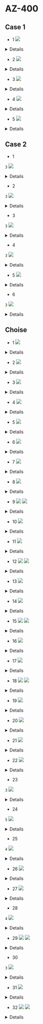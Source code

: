 # AZ-400

## Case 1

- 1
![](2020-05-28-15-41-56.png)
<details>
<img src="2020-05-28-15-42-15.png"/>
</details>

- 2
![](2020-05-28-15-44-28.png)
<details>
<img src="2020-05-28-15-44-48.png"/>
</details>

- 3
![](2020-05-28-15-46-49.png)
<details>
<img src="2020-05-28-15-47-07.png"/>
</details>

- 4
![](2020-05-28-15-49-58.png)
<details>
<img src="2020-05-28-15-50-35.png"/>
</details>

- 5
![](2020-05-28-15-51-24.png)
<details>
<img src="2020-05-28-15-52-01.png"/>
</details>

## Case 2

- 1

`3`
![](2020-05-28-15-57-12.png)
<details>
<img src="2020-05-28-15-59-45.png"/>
</details>

- 2

`3`
![](2020-05-28-16-01-46.png)
<details>
<img src="2020-05-28-16-02-24.png"/>
</details>

- 3

`3`
![](2020-05-28-16-03-40.png)
<details>
<img src="2020-05-28-16-04-17.png"/>
</details>

- 4

`3`
![](2020-05-28-16-05-16.png)
<details>
<img src="2020-05-28-16-06-06.png"/>
</details>

- 5
![](2020-05-28-16-08-46.png)
<details>
<img src="2020-05-28-16-09-12.png"/>
</details>

- 6

`3`
![](2020-05-28-16-09-54.png)
<details>
<img src="2020-05-28-16-10-43.png"/>
</details>


## Choise

- 1
![](2020-05-28-16-14-31.png)
<details>
<img src="2020-05-28-16-16-43.png"/>
</details>

- 2
![](2020-05-28-16-17-33.png)
<details>
<img src="2020-05-28-16-18-19.png"/>
</details>

- 3
![](2020-05-28-16-19-09.png)
<details>
<img src="2020-05-28-16-19-47.png"/>
</details>

- 4
![](2020-05-28-16-22-03.png)
<details>
<img src="2020-05-28-16-22-29.png"/>
</details>

- 5
![](2020-05-28-16-23-21.png)
<details>
<img src="2020-05-28-16-23-59.png"/>
</details>

- 6
![](2020-05-28-16-25-09.png)
<details>
<img src="2020-05-28-16-25-37.png"/>
</details>

- 7
![](2020-05-28-16-26-26.png)
<details>
<img src="2020-05-28-16-27-25.png"/>
</details>

- 8
![](2020-05-28-16-28-17.png)
<details>
<img src="2020-05-28-16-28-53.png"/>
</details>

- 9
![](2020-05-28-16-32-50.png)
![](2020-05-28-16-33-02.png)
<details>
<img src="2020-05-28-16-33-37.png"/>
</details>

- 10
![](2020-05-28-16-34-30.png)
<details>
<img src="2020-05-28-16-35-29.png"/>
</details>

- 11
![](2020-05-28-16-38-57.png)
<details>
<img src="2020-05-28-16-39-33.png"/>
</details>

- 12
![](2020-05-28-16-41-42.png)
![](2020-05-28-16-42-01.png)
<details>
<img src="2020-05-28-16-44-30.png"/>
</details>

- 13
![](2020-05-28-16-45-54.png)
<details>
<img src="2020-05-28-16-46-20.png"/>
</details>

- 14
![](2020-05-28-16-47-38.png)
<details>
<img src="2020-05-28-16-48-15.png"/>
</details>

- 15
![](2020-05-28-16-49-30.png)
![](2020-05-28-16-49-46.png)
<details>
<img src="2020-05-28-16-50-28.png"/>
</details>

- 16
![](2020-05-28-16-51-21.png)
<details>
<img src="2020-05-28-16-52-01.png"/>
</details>

- 17
![](2020-05-28-16-58-24.png)
<details>
<img src="2020-05-28-16-58-47.png"/>
</details>

- 18
![](2020-05-28-17-00-01.png)
![](2020-05-28-17-00-25.png)
<details>
<img src="2020-05-28-17-00-59.png"/>
</details>

- 19
![](2020-05-28-17-02-04.png)
<details>
<img src="2020-05-28-17-02-30.png"/>
</details>

- 20
![](2020-05-28-17-03-08.png)
<details>
<img src="2020-05-28-17-03-34.png"/>
</details>

- 21
![](2020-05-28-17-05-10.png)
<details>
<img src="2020-05-28-17-05-50.png"/>
</details>

- 22
![](2020-05-28-17-07-01.png)
<details>
<img src="2020-05-28-17-07-36.png"/>
</details>

- 23

`3`
![](2020-05-28-17-08-56.png)
<details>
<img src="2020-05-28-17-10-07.png"/>
</details>

- 24

`5`
![](2020-05-28-17-11-45.png)
<details>
<img src="2020-05-28-17-12-34.png"/>
</details>

- 25

`4`
![](2020-05-28-17-13-46.png)
<details>
<img src="2020-05-28-17-14-43.png"/>
</details>

- 26
![](2020-05-28-17-20-21.png)
<details>
<img src="2020-05-28-17-20-46.png"/>
</details>

- 27
![](2020-05-28-17-25-54.png)
<details>
<img src="2020-05-28-17-26-20.png"/>
</details>

- 28

`4`
![](2020-05-28-17-27-16.png)
<details>
<img src="2020-05-28-17-28-00.png"/>
</details>

- 29
![](2020-05-28-17-37-27.png)
![](2020-05-28-17-37-50.png)
<details>
<img src="2020-05-28-17-38-34.png"/>
</details>

- 30

`3`
![](2020-05-28-17-42-39.png)
<details>
<img src="2020-05-28-17-43-39.png"/>
</details>

- 31
![](2020-05-28-17-44-37.png)
<details>
<img src="2020-05-28-17-45-19.png"/>
</details>

- 32
![](2020-05-28-17-47-04.png)
![](2020-05-28-17-47-22.png)
<details>
<img src="2020-05-28-17-47-57.png"/>
</details>